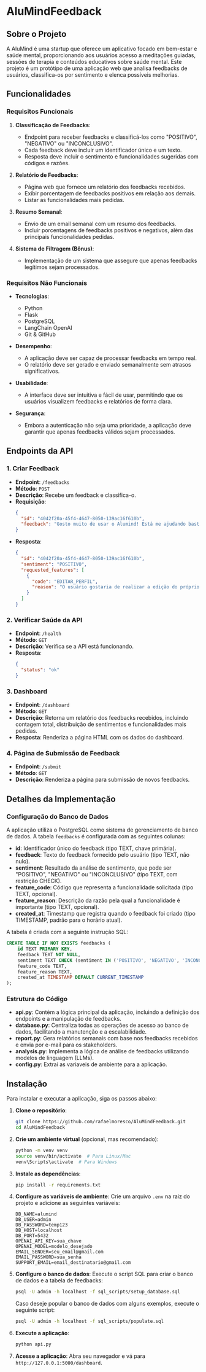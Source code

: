 # AluMindFeedback

## Sobre o Projeto

A AluMind é uma startup que oferece um aplicativo focado em bem-estar e saúde mental, proporcionando aos usuários acesso a meditações guiadas, sessões de terapia e conteúdos educativos sobre saúde mental. Este projeto é um protótipo de uma aplicação web que analisa feedbacks de usuários, classifica-os por sentimento e elenca possíveis melhorias.

## Funcionalidades

### Requisitos Funcionais

1. **Classificação de Feedbacks**:
   - Endpoint para receber feedbacks e classificá-los como "POSITIVO", "NEGATIVO" ou "INCONCLUSIVO".
   - Cada feedback deve incluir um identificador único e um texto.
   - Resposta deve incluir o sentimento e funcionalidades sugeridas com códigos e razões.

2. **Relatório de Feedbacks**:
   - Página web que fornece um relatório dos feedbacks recebidos.
   - Exibir porcentagem de feedbacks positivos em relação aos demais.
   - Listar as funcionalidades mais pedidas.

3. **Resumo Semanal**:
   - Envio de um email semanal com um resumo dos feedbacks.
   - Incluir porcentagens de feedbacks positivos e negativos, além das principais funcionalidades pedidas.

4. **Sistema de Filtragem (Bônus)**:
   - Implementação de um sistema que assegure que apenas feedbacks legítimos sejam processados.

### Requisitos Não Funcionais

- **Tecnologias**:
  - Python
  - Flask
  - PostgreSQL
  - LangChain OpenAI
  - Git & GitHub

- **Desempenho**:
  - A aplicação deve ser capaz de processar feedbacks em tempo real.
  - O relatório deve ser gerado e enviado semanalmente sem atrasos significativos.

- **Usabilidade**:
  - A interface deve ser intuitiva e fácil de usar, permitindo que os usuários visualizem feedbacks e relatórios de forma clara.

- **Segurança**:
  - Embora a autenticação não seja uma prioridade, a aplicação deve garantir que apenas feedbacks válidos sejam processados.

## Endpoints da API

### 1. Criar Feedback

- **Endpoint**: `/feedbacks`
- **Método**: `POST`
- **Descrição**: Recebe um feedback e classifica-o.
- **Requisição**:
  ```json
  {
    "id": "4042f20a-45f4-4647-8050-139ac16f610b",
    "feedback": "Gosto muito de usar o Alumind! Está me ajudando bastante em relação a alguns problemas que tenho. Só queria que houvesse uma forma mais fácil de eu mesmo realizar a edição do meu perfil dentro da minha conta."
  }
  ```
- **Resposta**:
  ```json
  {
    "id": "4042f20a-45f4-4647-8050-139ac16f610b",
    "sentiment": "POSITIVO",
    "requested_features": [
      {
        "code": "EDITAR_PERFIL",
        "reason": "O usuário gostaria de realizar a edição do próprio perfil"
      }
    ]
  }
  ```

### 2. Verificar Saúde da API

- **Endpoint**: `/health`
- **Método**: `GET`
- **Descrição**: Verifica se a API está funcionando.
- **Resposta**:
  ```json
  {
    "status": "ok"
  }
  ```

### 3. Dashboard

- **Endpoint**: `/dashboard`
- **Método**: `GET`
- **Descrição**: Retorna um relatório dos feedbacks recebidos, incluindo contagem total, distribuição de sentimentos e funcionalidades mais pedidas.
- **Resposta**: Renderiza a página HTML com os dados do dashboard.

### 4. Página de Submissão de Feedback

- **Endpoint**: `/submit`
- **Método**: `GET`
- **Descrição**: Renderiza a página para submissão de novos feedbacks.

## Detalhes da Implementação

### Configuração do Banco de Dados

A aplicação utiliza o PostgreSQL como sistema de gerenciamento de banco de dados. A tabela `feedbacks` é configurada com as seguintes colunas:

- **id**: Identificador único do feedback (tipo TEXT, chave primária).
- **feedback**: Texto do feedback fornecido pelo usuário (tipo TEXT, não nulo).
- **sentiment**: Resultado da análise de sentimento, que pode ser "POSITIVO", "NEGATIVO" ou "INCONCLUSIVO" (tipo TEXT, com restrição CHECK).
- **feature_code**: Código que representa a funcionalidade solicitada (tipo TEXT, opcional).
- **feature_reason**: Descrição da razão pela qual a funcionalidade é importante (tipo TEXT, opcional).
- **created_at**: Timestamp que registra quando o feedback foi criado (tipo TIMESTAMP, padrão para o horário atual).

A tabela é criada com a seguinte instrução SQL:

```sql
CREATE TABLE IF NOT EXISTS feedbacks (
    id TEXT PRIMARY KEY,
    feedback TEXT NOT NULL,
    sentiment TEXT CHECK (sentiment IN ('POSITIVO', 'NEGATIVO', 'INCONCLUSIVO')),
    feature_code TEXT,
    feature_reason TEXT,
    created_at TIMESTAMP DEFAULT CURRENT_TIMESTAMP
);
```

### Estrutura do Código

- **api.py**: Contém a lógica principal da aplicação, incluindo a definição dos endpoints e a manipulação de feedbacks.
- **database.py**: Centraliza todas as operações de acesso ao banco de dados, facilitando a manutenção e a escalabilidade.
- **report.py**: Gera relatórios semanais com base nos feedbacks recebidos e envia por e-mail para os stakeholders.
- **analysis.py**: Implementa a lógica de análise de feedbacks utilizando modelos de linguagem (LLMs).
- **config.py**: Extrai as variaveis de ambiente para a aplicação.

## Instalação

Para instalar e executar a aplicação, siga os passos abaixo:

1. **Clone o repositório**:
   ```bash
   git clone https://github.com/rafaelmoresco/AluMindFeedback.git
   cd AluMindFeedback
   ```

2. **Crie um ambiente virtual** (opcional, mas recomendado):
   ```bash
   python -m venv venv
   source venv/bin/activate  # Para Linux/Mac
   venv\Scripts\activate  # Para Windows
   ```

3. **Instale as dependências**:
   ```bash
   pip install -r requirements.txt
   ```

4. **Configure as variáveis de ambiente**:
   Crie um arquivo `.env` na raiz do projeto e adicione as seguintes variáveis:
   ```plaintext
   DB_NAME=alumind
   DB_USER=admin
   DB_PASSWORD=temp123
   DB_HOST=localhost
   DB_PORT=5432
   OPENAI_API_KEY=sua_chave
   OPENAI_MODEL=modelo_desejado
   EMAIL_SENDER=seu_email@gmail.com
   EMAIL_PASSWORD=sua_senha
   SUPPORT_EMAIL=email_destinatario@gmail.com
   ```

5. **Configure o banco de dados**:
   Execute o script SQL para criar o banco de dados e a tabela de feedbacks:
   ```bash
   psql -U admin -h localhost -f sql_scripts/setup_database.sql
   ```
   Caso deseje popular o banco de dados com alguns exemplos, execute o seguinte script:
   ```bash
   psql -U admin -h localhost -f sql_scripts/populate.sql
   ```

6. **Execute a aplicação**:
   ```bash
   python api.py
   ```

7. **Acesse a aplicação**:
   Abra seu navegador e vá para `http://127.0.0.1:5000/dashboard`.
